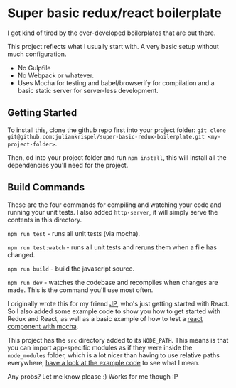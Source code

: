 # Super basic redux/react boilerplate

I got kind of tired by the over-developed boilerplates that are out there. 

This project reflects what I usually start with. A very basic setup without much configuration.

- No Gulpfile
- No Webpack or whatever.
- Uses Mocha for testing and babel/browserify for compilation and a basic static server for server-less development.

## Getting Started 
To install this, clone the github repo first into your project folder: `git clone git@github.com:juliankrispel/super-basic-redux-boilerplate.git <my-project-folder>`.

Then, cd into your project folder and run `npm install`, this will install all the dependencies you'll need for the project.

## Build Commands

These are the four commands for compiling and watching your code and running your unit tests. I also added `http-server`, it will simply serve the contents in this directory.

`npm run test` - runs all unit tests (via mocha).

`npm run test:watch` - runs all unit tests and reruns them when a file has changed.

`npm run build` - build the javascript source.

`npm run dev` - watches the codebase and recompiles when changes are made. This is the command you'll use most often.

I originally wrote this for my friend [JP](https://twitter.com/jipiboily), who's just getting started with React. So I also added some example code to show you how to get started with Redux and React, as well as a basic example of how to test a [react component with mocha](https://github.com/juliankrispel/super-basic-redux-boilerplate/blob/master/src/app/example/__tests__/component.js).

This project has the `src` directory added to its `NODE_PATH`. This means is that you can import app-specific modules as if they were inside the `node_modules` folder, which is a lot nicer than having to use relative paths everywhere, [have a look at the example code](https://github.com/juliankrispel/super-basic-redux-boilerplate/blob/master/src/app/index.js#L4) to see what I mean.

Any probs? Let me know please :) Works for me though :P
